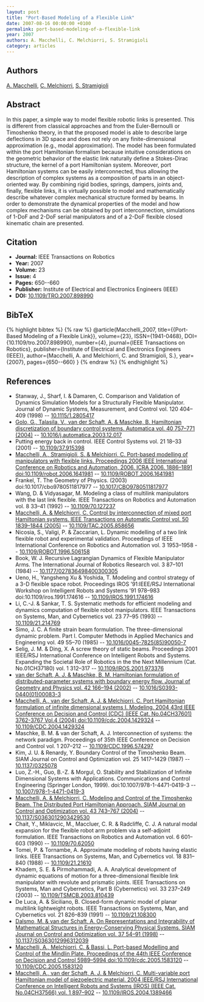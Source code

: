 ```yaml
---
layout: post
title: "Port-Based Modeling of a Flexible Link"
date: 2007-08-16 00:00:00 +0100
permalink: port-based-modeling-of-a-flexible-link
year: 2007
authors: A. Macchelli, C. Melchiorri, S. Stramigioli
category: articles
---
```

 
## Authors
[A. Macchelli](authors/alessandro_macchelli), [C. Melchiorri](authors/claudio_melchiorri), [S. Stramigioli](authors/stefano_stramigioli)
 
## Abstract
In this paper, a simple way to model flexible robotic links is presented. This is different from classical approaches and from the Euler-Bernoulli or Timoshenko theory, in that the proposed model is able to describe large deflections in 3D space and does not rely on any finite-dimensional approximation (e.g., modal approximation). The model has been formulated within the port Hamiltonian formalism because intuitive considerations on the geometric behavior of the elastic link naturally define a Stokes-Dirac structure, the kernel of a port Hamiltonian system. Moreover, port Hamiltonian systems can be easily interconnected, thus allowing the description of complex systems as a composition of parts in an object-oriented way. By combining rigid bodies, springs, dampers, joints and, finally, flexible links, it is virtually possible to model and mathematically describe whatever complex mechanical structure formed by beams. In order to demonstrate the dynamical properties of the model and how complex mechanisms can be obtained by port interconnection, simulations of 1-DoF and 2-DoF serial manipulators and of a 2-DoF flexible closed kinematic chain are presented.
 
## Citation
- **Journal:** IEEE Transactions on Robotics
- **Year:** 2007
- **Volume:** 23
- **Issue:** 4
- **Pages:** 650--660
- **Publisher:** Institute of Electrical and Electronics Engineers (IEEE)
- **DOI:** [10.1109/TRO.2007.898990](https://doi.org/10.1109/TRO.2007.898990)
 
## BibTeX
{% highlight bibtex %}
{% raw %}
@article{Macchelli_2007,
  title={{Port-Based Modeling of a Flexible Link}},
  volume={23},
  ISSN={1941-0468},
  DOI={10.1109/tro.2007.898990},
  number={4},
  journal={IEEE Transactions on Robotics},
  publisher={Institute of Electrical and Electronics Engineers (IEEE)},
  author={Macchelli, A. and Melchiorri, C. and Stramigioli, S.},
  year={2007},
  pages={650--660}
}
{% endraw %}
{% endhighlight %}
 
## References
- Stanway, J., Sharf, I. & Damaren, C. Comparison and Validation of Dynamics Simulation Models for a Structurally Flexible Manipulator. Journal of Dynamic Systems, Measurement, and Control vol. 120 404–409 (1998) -- [10.1115/1.2805417](https://doi.org/10.1115/1.2805417)
- [Golo, G., Talasila, V., van der Schaft, A. & Maschke, B. Hamiltonian discretization of boundary control systems. Automatica vol. 40 757–771 (2004)](hamiltonian-discretization-of-boundary-control-systems) -- [10.1016/j.automatica.2003.12.017](https://doi.org/10.1016/j.automatica.2003.12.017)
- Putting energy back in control. IEEE Control Systems vol. 21 18–33 (2001) -- [10.1109/37.915398](https://doi.org/10.1109/37.915398)
- [Macchelli, A., Stramigioli, S. & Melchiorri, C. Port-based modelling of manipulators with flexible links. Proceedings 2006 IEEE International Conference on Robotics and Automation, 2006. ICRA 2006. 1886–1891 doi:10.1109/robot.2006.1641981](port-based-modelling-of-manipulators-with-flexible-links) -- [10.1109/ROBOT.2006.1641981](https://doi.org/10.1109/ROBOT.2006.1641981)
- Frankel, T. The Geometry of Physics. (2003) doi:10.1017/cbo9780511817977 -- [10.1017/CBO9780511817977](https://doi.org/10.1017/CBO9780511817977)
- Wang, D. & Vidyasagar, M. Modeling a class of multilink manipulators with the last link flexible. IEEE Transactions on Robotics and Automation vol. 8 33–41 (1992) -- [10.1109/70.127237](https://doi.org/10.1109/70.127237)
- [Macchelli, A. & Melchiorri, C. Control by interconnection of mixed port Hamiltonian systems. IEEE Transactions on Automatic Control vol. 50 1839–1844 (2005)](control-by-interconnection-of-mixed-port-hamiltonian-systems) -- [10.1109/TAC.2005.858656](https://doi.org/10.1109/TAC.2005.858656)
- Nicosia, S., Valigi, P. & Zaccarian, L. Dynamic modelling of a two link flexible robot and experimental validation. Proceedings of IEEE International Conference on Robotics and Automation vol. 3 1953–1958 -- [10.1109/ROBOT.1996.506158](https://doi.org/10.1109/ROBOT.1996.506158)
- Book, W. J. Recursive Lagrangian Dynamics of Flexible Manipulator Arms. The International Journal of Robotics Research vol. 3 87–101 (1984) -- [10.1177/027836498400300305](https://doi.org/10.1177/027836498400300305)
- Ueno, H., Yangsheng Xu & Yoshida, T. Modeling and control strategy of a 3-D flexible space robot. Proceedings IROS ’91:IEEE/RSJ International Workshop on Intelligent Robots and Systems ’91 978–983 doi:10.1109/iros.1991.174616 -- [10.1109/IROS.1991.174616](https://doi.org/10.1109/IROS.1991.174616)
- Li, C.-J. & Sankar, T. S. Systematic methods for efficient modeling and dynamics computation of flexible robot manipulators. IEEE Transactions on Systems, Man, and Cybernetics vol. 23 77–95 (1993) -- [10.1109/21.214769](https://doi.org/10.1109/21.214769)
- Simo, J. C. A finite strain beam formulation. The three-dimensional dynamic problem. Part I. Computer Methods in Applied Mechanics and Engineering vol. 49 55–70 (1985) -- [10.1016/0045-7825(85)90050-7](https://doi.org/10.1016/0045-7825(85)90050-7)
- Selig, J. M. & Ding, X. A screw theory of static beams. Proceedings 2001 IEEE/RSJ International Conference on Intelligent Robots and Systems. Expanding the Societal Role of Robotics in the the Next Millennium (Cat. No.01CH37180) vol. 1 312–317 -- [10.1109/IROS.2001.973376](https://doi.org/10.1109/IROS.2001.973376)
- [van der Schaft, A. J. & Maschke, B. M. Hamiltonian formulation of distributed-parameter systems with boundary energy flow. Journal of Geometry and Physics vol. 42 166–194 (2002)](hamiltonian-formulation-of-distributed-parameter-systems-with-boundary-energy-flow) -- [10.1016/S0393-0440(01)00083-3](https://doi.org/10.1016/S0393-0440(01)00083-3)
- [Macchelli, A., van der Schaft, A. J. & Melchiorri, C. Port Hamiltonian formulation of infinite dimensional systems I. Modeling. 2004 43rd IEEE Conference on Decision and Control (CDC) (IEEE Cat. No.04CH37601) 3762-3767 Vol.4 (2004) doi:10.1109/cdc.2004.1429324](port-hamiltonian-formulation-of-infinite-dimensional-systems-i-modeling) -- [10.1109/CDC.2004.1429324](https://doi.org/10.1109/CDC.2004.1429324)
- Maschke, B. M. & van der Schaft, A. J. Interconnection of systems: the network paradigm. Proceedings of 35th IEEE Conference on Decision and Control vol. 1 207–212 -- [10.1109/CDC.1996.574297](https://doi.org/10.1109/CDC.1996.574297)
- Kim, J. U. & Renardy, Y. Boundary Control of the Timoshenko Beam. SIAM Journal on Control and Optimization vol. 25 1417–1429 (1987) -- [10.1137/0325078](https://doi.org/10.1137/0325078)
- Luo, Z.-H., Guo, B.-Z. & Morgul, O. Stability and Stabilization of Infinite Dimensional Systems with Applications. Communications and Control Engineering (Springer London, 1999). doi:10.1007/978-1-4471-0419-3 -- [10.1007/978-1-4471-0419-3](https://doi.org/10.1007/978-1-4471-0419-3)
- [Macchelli, A. & Melchiorri, C. Modeling and Control of the Timoshenko Beam. The Distributed Port Hamiltonian Approach. SIAM Journal on Control and Optimization vol. 43 743–767 (2004)](modeling-and-control-of-the-timoshenko-beam-the-distributed-port-hamiltonian-approach) -- [10.1137/S0363012903429530](https://doi.org/10.1137/S0363012903429530)
- Chait, Y., Miklavcic, M., Maccluer, C. R. & Radcliffe, C. J. A natural modal expansion for the flexible robot arm problem via a self-adjoint formulation. IEEE Transactions on Robotics and Automation vol. 6 601–603 (1990) -- [10.1109/70.62050](https://doi.org/10.1109/70.62050)
- Tomei, P. & Tornambe, A. Approximate modeling of robots having elastic links. IEEE Transactions on Systems, Man, and Cybernetics vol. 18 831–840 (1988) -- [10.1109/21.21610](https://doi.org/10.1109/21.21610)
- Khadem, S. E. & Pirmohammadi, A. A. Analytical development of dynamic equations of motion for a three-dimensional flexible link manipulator with revolute and prismatic joints. IEEE Transactions on Systems, Man and Cybernetics, Part B (Cybernetics) vol. 33 237–249 (2003) -- [10.1109/TSMCB.2003.810439](https://doi.org/10.1109/TSMCB.2003.810439)
- De Luca, A. & Siciliano, B. Closed-form dynamic model of planar multilink lightweight robots. IEEE Transactions on Systems, Man, and Cybernetics vol. 21 826–839 (1991) -- [10.1109/21.108300](https://doi.org/10.1109/21.108300)
- [Dalsmo, M. & van der Schaft, A. On Representations and Integrability of Mathematical Structures in Energy-Conserving Physical Systems. SIAM Journal on Control and Optimization vol. 37 54–91 (1998)](on-representations-and-integrability-of-mathematical-structures-in-energy-conserving-physical-systems) -- [10.1137/S0363012996312039](https://doi.org/10.1137/S0363012996312039)
- [Macchelli, A., Melchiorri, C. & Bassi, L. Port-based Modelling and Control of the Mindlin Plate. Proceedings of the 44th IEEE Conference on Decision and Control 5989–5994 doi:10.1109/cdc.2005.1583120](port-based-modelling-and-control-of-the-mindlin-plate) -- [10.1109/CDC.2005.1583120](https://doi.org/10.1109/CDC.2005.1583120)
- [Macchelli, A., van der Schaft, A. J. & Melchiorri, C. Multi-variable port Hamiltonian model of piezoelectric material. 2004 IEEE/RSJ International Conference on Intelligent Robots and Systems (IROS) (IEEE Cat. No.04CH37566) vol. 1 897–902](multi-variable-port-hamiltonian-model-of-piezoelectric-material) -- [10.1109/IROS.2004.1389466](https://doi.org/10.1109/IROS.2004.1389466)

